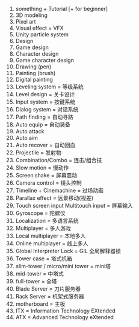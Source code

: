 1. something + Tutorial [+ for beginner]
2. 3D modeling
3. Pixel art
4. Visual effect = VFX
5. Unity particle system
6. Design
7. Game design
8. Character design
9. Game character design
10. Drawing (pen)
11. Painting (brush)
12. Digital painting
13. Leveling system = 等级系统
14. Level design = 关卡设计
15. Input system = 按键系统
16. Dialog system = 对话系统
17. Path finding = 自动寻路
18. Auto equip = 自动装备
19. Auto attack
20. Auto aim
21. Auto recover = 自动回血
22. Projectile = 发射物
23. Combination/Combo = 连击/组合技
24. Slow motion = 慢动作
25. Screen shake = 屏幕震动
26. Camera control = 镜头控制
27. Timeline + Cinemachine = 过场动画
28. Parallax effect = 远景移动(视差)
29. Touch screen input Multitouch input = 屏幕输入
30. Gyroscope = 陀螺仪
31. Localization = 多语言系统
32. Multiplayer = 多人游戏
33. Local multiplayer = 本地多人
34. Online multiplayer = 线上多人
35. Global Interpreter Lock = GIL 全局解释器锁
36. Tower case = 塔式机箱
37. slim-tower / micro/mini tower = mini塔
38. mid-tower = 中塔式
39. full-tower = 全塔
40. Blade Server = 刀片服务器
41. Rack Server = 机架式服务器
42. motherboard = 主板
43. ITX = Information Technology EXtended 
44. ATX = Advanced Technology eXtended

